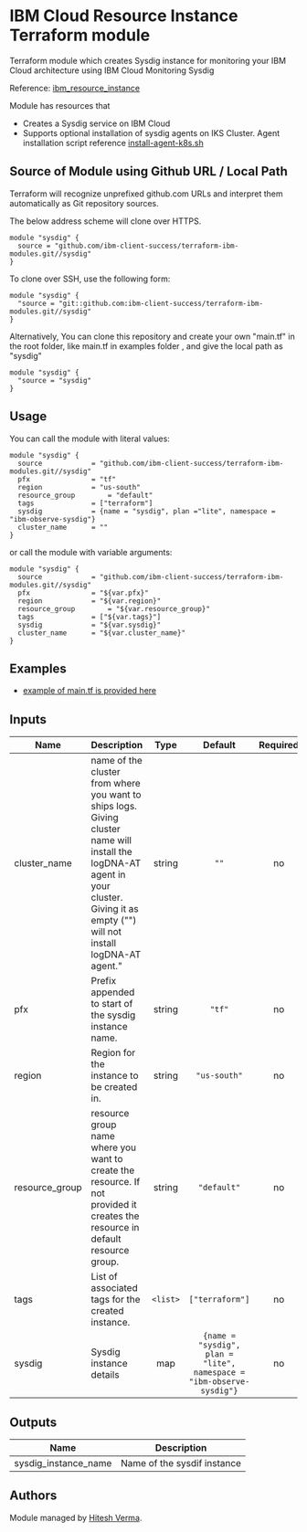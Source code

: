 # IBM Cloud Resource Instance Terraform module

Terraform module which creates Sysdig instance for monitoring your IBM Cloud architecture using IBM Cloud Monitoring Sysdig

Reference: [ibm_resource_instance](https://ibm-cloud.github.io/tf-ibm-docs/v0.17.0/r/resource_instance.html)

Module has resources that
- Creates a Sysdig service on IBM Cloud
- Supports optional installation of sysdig agents on IKS Cluster. Agent installation script reference [install-agent-k8s.sh](https://raw.githubusercontent.com/draios/sysdig-cloud-scripts/master/agent_deploy/IBMCloud-Kubernetes-Service/install-agent-k8s.sh)

## Source of Module using Github URL / Local Path

Terraform will recognize unprefixed github.com URLs and interpret them automatically as Git repository sources.

The below address scheme will clone over HTTPS.

```hcl
module "sysdig" {
  source = "github.com/ibm-client-success/terraform-ibm-modules.git//sysdig"
}
```

To clone over SSH, use the following form:

```hcl
module "sysdig" {
  "source = "git::github.com:ibm-client-success/terraform-ibm-modules.git//sysdig"
}
```

Alternatively, You can clone this repository and create your own "main.tf" in the root folder, like main.tf in examples folder , and give the local path as "sysdig" 

```hcl
module "sysdig" {
  "source = "sysdig"
}
```

## Usage

You can call the module with literal values:

```hcl
module "sysdig" {
  source            = "github.com/ibm-client-success/terraform-ibm-modules.git//sysdig"
  pfx               = "tf"
  region            = "us-south"
  resource_group        = "default"
  tags              = ["terraform"]
  sysdig            = {name = "sysdig", plan ="lite", namespace = "ibm-observe-sysdig"}
  cluster_name      = ""
}
```


or call the module with variable arguments:
```hcl
module "sysdig" {
  source            = "github.com/ibm-client-success/terraform-ibm-modules.git//sysdig"
  pfx               = "${var.pfx}"
  region            = "${var.region}"
  resource_group        = "${var.resource_group}"
  tags              = ["${var.tags}"]
  sysdig            = "${var.sysdig}"
  cluster_name      = "${var.cluster_name}"
}
```


## Examples

* [example of main.tf is provided here](../examples/sysdig/main.tf)

## Inputs

| Name | Description | Type | Default | Required |
|------|-------------|:----:|:-----:|:-----:|
| cluster_name | name of the cluster from where you want to ships logs. Giving cluster name will install the logDNA-AT agent in your cluster. Giving it as empty ("") will not install logDNA-AT agent." | string | `""` | no |
| pfx | Prefix appended to start of the sysdig instance name. | string | `"tf"` | no |
| region |  Region for the instance to be created in.  | string | `"us-south"` | no |
| resource_group | resource group name where you want to create the resource. If not provided it creates the resource in default resource group. | string | `"default"` | no |
| tags | List of associated tags for the created instance. | `<list>` | `["terraform"]` | no |
| sysdig | Sysdig instance details | map | `{name = "sysdig", plan = "lite", namespace = "ibm-observe-sysdig"}` | no |


## Outputs

| Name | Description |
|------|-------------|
| sysdig_instance_name | Name of the sysdif instance |

## Authors

Module managed by [Hitesh Verma](mailto:hitesh.verma@ibm.com).
